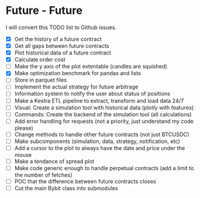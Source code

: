 # Future - Future
I will convert this TODO list to Github issues.

* [x] Get the history of a future contract
* [x] Get all gaps between future contracts
* [x] Plot historical data of a future contract
* [x] Calculate order cost
* [ ] Make the y axis of the plot extentable (candles are squished)
* [x] Make optimization benchmark for pandas and lists
* [ ] Store in parquet files
* [ ] Implement the actual strategy for future arbitrage
* [ ] Information system to notify the user about status of positions
* [ ] Make a Kestra ETL pipeline to extract, transform and load data 24/7
* [ ] Visual: Create a simulation tool with historical data (plotly with features)
* [ ] Commands: Create the backend of the simulation tool (all calculations)
* [ ] Add error handling for requests (not a priority, just understand my code please)
* [ ] Change methods to handle other future contracts (not just BTCUSDC)
* [ ] Make subcomponents (simulation, data, strategy, notification, etc)
* [ ] Add a cursor to the plot to always have the date and price under the mouse
* [ ] Make a tendance of spread plot
* [ ] Make code generic enough to handle perpetual contracts (add a limit to the number of fetches)
* [ ] POC that the difference between future contracts closes
* [ ] Cut the main Bybit class into submodules